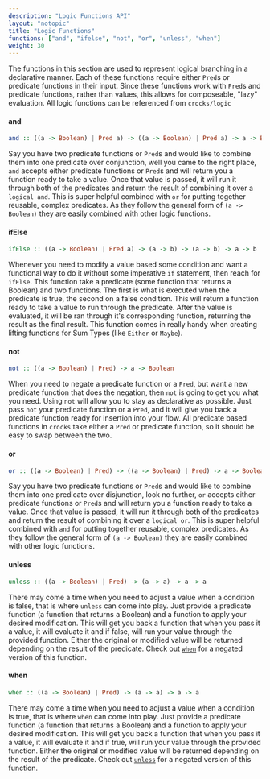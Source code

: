 ```yaml
---
description: "Logic Functions API"
layout: "notopic"
title: "Logic Functions"
functions: ["and", "ifelse", "not", "or", "unless", "when"]
weight: 30
---
```


The functions in this section are used to represent logical branching in a
declarative manner. Each of these functions require either `Pred`s or predicate
functions in their input. Since these functions work with `Pred`s and predicate
functions, rather than values, this allows for composeable, "lazy" evaluation.
All logic functions can be referenced from `crocks/logic`

#### and

```haskell
and :: ((a -> Boolean) | Pred a) -> ((a -> Boolean) | Pred a) -> a -> Boolean
```

Say you have two predicate functions or `Pred`s and would like to combine them
into one predicate over conjunction, well you came to the right place, `and`
accepts either predicate functions or `Pred`s and will return you a function
ready to take a value. Once that value is passed, it will run it through both of
the predicates and return the result of combining it over a `logical and`. This
is super helpful combined with `or` for putting together reusable, complex
predicates. As they follow the general form of `(a -> Boolean)` they are easily
combined with other logic functions.

#### ifElse

```haskell
ifElse :: ((a -> Boolean) | Pred a) -> (a -> b) -> (a -> b) -> a -> b
```

Whenever you need to modify a value based some condition and want a functional
way to do it without some imperative `if` statement, then reach for `ifElse`.
This function take a predicate (some function that returns a Boolean) and two
functions. The first is what is executed when the predicate is true, the second
on a false condition. This will return a function ready to take a value to run
through the predicate. After the value is evaluated, it will be ran through it's
corresponding function, returning the result as the final result. This function
comes in really handy when creating lifting functions for Sum Types (like
`Either` or `Maybe`).

#### not
```haskell
not :: ((a -> Boolean) | Pred) -> a -> Boolean
```

When you need to negate a predicate function or a `Pred`, but want a new
predicate function that does the negation, then `not` is going to get you what
you need. Using `not` will allow you to stay as declarative as possible. Just
pass `not` your predicate function or a `Pred`, and it will give you back a
predicate function ready for insertion into your flow. All predicate based
functions in `crocks` take either a `Pred` or predicate function, so it should
be easy to swap between the two.

#### or

```haskell
or :: ((a -> Boolean) | Pred) -> ((a -> Boolean) | Pred) -> a -> Boolean
```

Say you have two predicate functions or `Pred`s and would like to combine them
into one predicate over disjunction, look no further, `or` accepts either
predicate functions or `Pred`s and will return you a function ready to take a
value. Once that value is passed, it will run it through both of the predicates
and return the result of combining it over a `logical or`. This is super helpful
combined with `and` for putting together reusable, complex predicates. As they
follow the general form of `(a -> Boolean)` they are easily combined with other
logic functions.

#### unless

```haskell
unless :: ((a -> Boolean) | Pred) -> (a -> a) -> a -> a
```

There may come a time when you need to adjust a value when a condition is false,
that is where `unless` can come into play. Just provide a predicate function (a
function that returns a Boolean) and a function to apply your desired
modification. This will get you back a function that when you pass it a value,
it will evaluate it and if false, will run your value through the provided
function. Either the original or modified value will be returned depending on
the result of the predicate. Check out [`when`](#when) for a negated version of
this function.

#### when

```haskell
when :: ((a -> Boolean) | Pred) -> (a -> a) -> a -> a
```

There may come a time when you need to adjust a value when a condition is true,
that is where `when` can come into play. Just provide a predicate function (a
function that returns a Boolean) and a function to apply your desired
modification. This will get you back a function that when you pass it a value,
it will evaluate it and if true, will run your value through the provided
function. Either the original or modified value will be returned depending on
the result of the predicate. Check out [`unless`](#unless) for a negated version
of this function.
